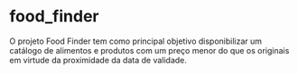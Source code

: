 # food_finder
O projeto Food Finder tem como principal objetivo disponibilizar um catálogo de alimentos e produtos com um preço menor do que os originais em virtude da proximidade da data de validade.
